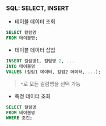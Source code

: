 ### SQL: SELECT, INSERT
- 테이블 데이터 조회
```sql
SELECT 컬럼명 
FROM 테이블명;
```
- 테이블 데이터 삽입
```sql
INSERT 컬럼명1, 컬럼명 2, ... 
INTO 테이블명
VALUES (컬럼1 데이터, 컬럼2 데이터, ...);
```
> `*`로 모든 컬럼명을 선택 가능
- 특정 데이터 조회
```sql
SELECT 컬럼명
FROM 테이블명
WHERE 조건;
```
